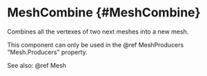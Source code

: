 # MeshCombine {#MeshCombine}

Combines all the vertexes of two next meshes into a new mesh.

This component can only be used in the @ref MeshProducers "Mesh.Producers" property.

See also: @ref Mesh